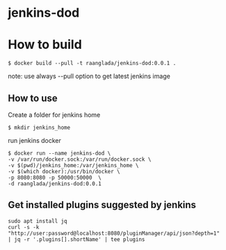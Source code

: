 # jenkins-dod

# How to build

```
$ docker build --pull -t raanglada/jenkins-dod:0.0.1 .
```

note: use always --pull option to get latest jenkins image

## How to use

Create a folder for jenkins home 
```
$ mkdir jenkins_home
```

run jenkins docker
```
$ docker run --name jenkins-dod \
-v /var/run/docker.sock:/var/run/docker.sock \
-v $(pwd)/jenkins_home:/var/jenkins_home \
-v $(which docker):/usr/bin/docker \
-p 8080:8080 -p 50000:50000  \
-d raanglada/jenkins-dod:0.0.1
```

## Get installed plugins suggested by jenkins

```
sudo apt install jq
curl -s -k "http://user:password@localhost:8080/pluginManager/api/json?depth=1"  | jq -r '.plugins[].shortName' | tee plugins
```
